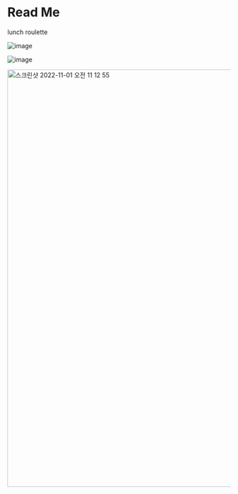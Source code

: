 # Read Me

lunch roulette

![image](https://user-images.githubusercontent.com/61943384/199211073-ef9310be-7df6-4fba-8ad5-2a7faa805ca0.png)


![image](https://user-images.githubusercontent.com/80671448/199165822-96a98ce4-6706-498a-a32d-05b83a22e099.png)


<img width="941" alt="스크린샷 2022-11-01 오전 11 12 55" src="https://user-images.githubusercontent.com/80671448/199144132-a6888dfc-6b26-4f11-b074-0316c26d4c49.png">
